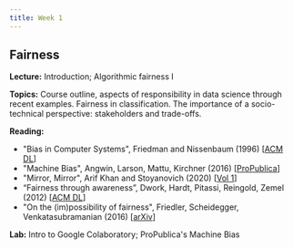 ```yaml
---
title: Week 1
---
```


## Fairness

**Lecture:** Introduction; Algorithmic fairness I

**Topics:** Course outline, aspects of responsibility in data science through recent examples. Fairness in classification. The importance of a socio-technical perspective: stakeholders and trade-offs.

**Reading:**

*   "Bias in Computer Systems", Friedman and Nissenbaum (1996) [[ACM DL](https://dl.acm.org/citation.cfm?id=230561)]
*   "Machine Bias", Angwin, Larson, Mattu, Kirchner (2016) [[ProPublica](https://www.propublica.org/article/machine-bias-risk-assessments-in-criminal-sentencing)]
*   "Mirror, Mirror", Arif Khan and Stoyanovich (2020) [[Vol 1](https://dataresponsibly.github.io/comics/)]
*   “Fairness through awareness”, Dwork, Hardt, Pitassi, Reingold, Zemel (2012) [[ACM DL](https://dl.acm.org/citation.cfm?doid=2090236.2090255)]  
*   "On the (im)possibility of fairness", Friedler, Scheidegger, Venkatasubramanian (2016) [[arXiv](https://arxiv.org/abs/1609.07236)]  

**Lab:** Intro to Google Colaboratory; ProPublica's Machine Bias
